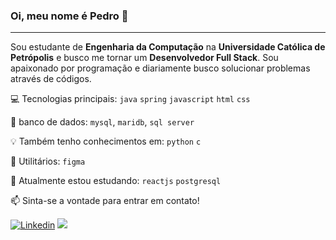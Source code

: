### Oi, meu nome é Pedro 👋
---
Sou estudante de **Engenharia da Computação** na **Universidade Católica de Petrópolis** e busco me tornar um **Desenvolvedor Full Stack**. Sou apaixonado por programação e diariamente busco solucionar problemas através de códigos.

:computer: Tecnologias principais: `java` `spring`  `javascript` `html` `css`

:floppy_disk: banco de dados: `mysql`, `maridb`, `sql server`

:bulb: Também tenho conhecimentos em: `python` `c`

:triangular_ruler: Utilitários: `figma`

:pencil: Atualmente estou estudando: `reactjs` `postgresql`

:mailbox: Sinta-se a vontade para entrar em contato!

[![Linkedin](https://img.shields.io/badge/Linkedin-a64dff?style=for-the-badge&logo=Linkedin&logoColor=white)](https://www.linkedin.com/in/pedrodellolio/)
[![](https://img.shields.io/badge/Gmail-a64dff?style=for-the-badge&logo=Gmail&logoColor=white)](mailto:ph.dellolio@gmail.com)
